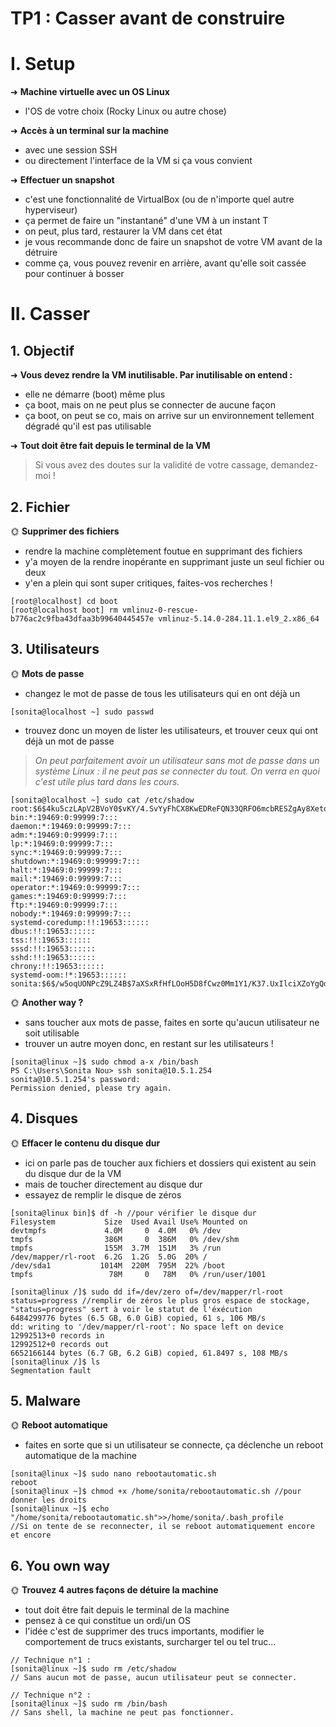# TP1 : Casser avant de construire

# I. Setup

➜ **Machine virtuelle avec un OS Linux**

- l'OS de votre choix (Rocky Linux ou autre chose)

➜ **Accès à un terminal sur la machine**

- avec une session SSH
- ou directement l'interface de la VM si ça vous convient

➜ **Effectuer un snapshot**

- c'est une fonctionnalité de VirtualBox (ou de n'importe quel autre hyperviseur)
- ça permet de faire un "instantané" d'une VM à un instant T
- on peut, plus tard, restaurer la VM dans cet état
- je vous recommande donc de faire un snapshot de votre VM avant de la détruire
- comme ça, vous pouvez revenir en arrière, avant qu'elle soit cassée pour continuer à bosser


# II. Casser

## 1. Objectif

➜ **Vous devez rendre la VM inutilisable. Par inutilisable on entend :**

- elle ne démarre (boot) même plus
- ça boot, mais on ne peut plus se connecter de aucune façon
- ça boot, on peut se co, mais on arrive sur un environnement tellement dégradé qu'il est pas utilisable

➜ **Tout doit être fait depuis le terminal de la VM**

> Si vous avez des doutes sur la validité de votre cassage, demandez-moi !


## 2. Fichier

🌞 **Supprimer des fichiers**
- rendre la machine complètement foutue en supprimant des fichiers
- y'a moyen de la rendre inopérante en supprimant juste un seul fichier ou deux
- y'en a plein qui sont super critiques, faites-vos recherches !

```
[root@localhost] cd boot
[root@localhost boot] rm vmlinuz-0-rescue-b776ac2c9fba43dfaa3b99640445457e vmlinuz-5.14.0-284.11.1.el9_2.x86_64
```


## 3. Utilisateurs

🌞 **Mots de passe**

- changez le mot de passe de tous les utilisateurs qui en ont déjà un
```
[sonita@localhost ~] sudo passwd
```

- trouvez donc un moyen de lister les utilisateurs, et trouver ceux qui ont déjà un mot de passe

> *On peut parfaitement avoir un utilisateur sans mot de passe dans un système Linux : il ne peut pas se connecter du tout. On verra en quoi c'est utile plus tard dans les cours.*

```
[sonita@localhost ~] sudo cat /etc/shadow
root:$6$4ku5czLApV2BVoY0$vKY/4.SvYyFhCX8KwEDReFQN33QRFO6mcbRESZgAy8Xetool1lzMWCNSVoIHZbhAiLW3XoJ5K2bxMcXYlG1JG/:19709:0:99999:7:::
bin:*:19469:0:99999:7:::
daemon:*:19469:0:99999:7:::
adm:*:19469:0:99999:7:::
lp:*:19469:0:99999:7:::
sync:*:19469:0:99999:7:::
shutdown:*:19469:0:99999:7:::
halt:*:19469:0:99999:7:::
mail:*:19469:0:99999:7:::
operator:*:19469:0:99999:7:::
games:*:19469:0:99999:7:::
ftp:*:19469:0:99999:7:::
nobody:*:19469:0:99999:7:::
systemd-coredump:!!:19653::::::
dbus:!!:19653::::::
tss:!!:19653::::::
sssd:!!:19653::::::
sshd:!!:19653::::::
chrony:!!:19653::::::
systemd-oom:!*:19653::::::
sonita:$6$/w5oqUONPcZ9LZ4B$7aXSxRfHfLOoH5D8fCwz0Mm1Y1/K37.UxIlciXZoYgQdgmOy72lM2xOmqmaM240p6UyO/VxhkXtT8SnmF1ecc0:19709:0:99999:7:::
```

🌞 **Another way ?**

- sans toucher aux mots de passe, faites en sorte qu'aucun utilisateur ne soit utilisable
- trouver un autre moyen donc, en restant sur les utilisateurs !
```
[sonita@linux ~]$ sudo chmod a-x /bin/bash
PS C:\Users\Sonita Nou> ssh sonita@10.5.1.254
sonita@10.5.1.254's password:
Permission denied, please try again.
```


## 4. Disques

🌞 **Effacer le contenu du disque dur**

- ici on parle pas de toucher aux fichiers et dossiers qui existent au sein du disque dur de la VM
- mais de toucher directement au disque dur
- essayez de remplir le disque de zéros

```
[sonita@linux bin]$ df -h //pour vérifier le disque dur
Filesystem           Size  Used Avail Use% Mounted on
devtmpfs             4.0M     0  4.0M   0% /dev
tmpfs                386M     0  386M   0% /dev/shm
tmpfs                155M  3.7M  151M   3% /run
/dev/mapper/rl-root  6.2G  1.2G  5.0G  20% /
/dev/sda1           1014M  220M  795M  22% /boot
tmpfs                 78M     0   78M   0% /run/user/1001
```

```
[sonita@linux /]$ sudo dd if=/dev/zero of=/dev/mapper/rl-root status=progress //remplir de zéros le plus gros espace de stockage, "status=progress" sert à voir le statut de l'éxécution
6484299776 bytes (6.5 GB, 6.0 GiB) copied, 61 s, 106 MB/s
dd: writing to '/dev/mapper/rl-root': No space left on device
12992513+0 records in
12992512+0 records out
6652166144 bytes (6.7 GB, 6.2 GiB) copied, 61.8497 s, 108 MB/s
[sonita@linux /]$ ls
Segmentation fault
```


## 5. Malware

🌞 **Reboot automatique**

- faites en sorte que si un utilisateur se connecte, ça déclenche un reboot automatique de la machine
```
[sonita@linux ~]$ sudo nano rebootautomatic.sh
reboot
[sonita@linux ~]$ chmod +x /home/sonita/rebootautomatic.sh //pour donner les droits
[sonita@linux ~]$ echo "/home/sonita/rebootautomatic.sh">>/home/sonita/.bash_profile
//Si on tente de se reconnecter, il se reboot automatiquement encore et encore
```


## 6. You own way

🌞 **Trouvez 4 autres façons de détuire la machine**

- tout doit être fait depuis le terminal de la machine
- pensez à ce qui constitue un ordi/un OS
- l'idée c'est de supprimer des trucs importants, modifier le comportement de trucs existants, surcharger tel ou tel truc...

```
// Technique n°1 :
[sonita@linux ~]$ sudo rm /etc/shadow
// Sans aucun mot de passe, aucun utilisateur peut se connecter.
```

```
// Technique n°2 :
[sonita@linux ~]$ sudo rm /bin/bash
// Sans shell, la machine ne peut pas fonctionner.
```


